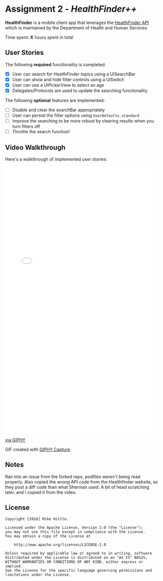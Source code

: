 # Assignment 2 - *HealthFinder++*

**HealthFinder** is a mobile client app that leverages the [HealthFinder API](https://healthfinder.gov/Developer/How_to_Use.aspx#) which is maintained by the Department of Health and Human Services.

Time spent: **X** hours spent in total

## User Stories

The following **required** functionality is completed:

- [x] User can search for HealthFinder topics using a UISearchBar
- [x] User can show and hide filter controls using a UISwitch
- [x] User can use a UIPickerView to select an age
- [x] Delegates/Protocols are used to update the searching functionality

The following **optional** features are implemented:
- [ ] Disable and clear the searchBar appropriately
- [ ] User can persist the filter options using `UserDefaults.standard`
- [ ] Improve the searching to be more robust by clearing results when you turn filters off
- [ ] Throttle the search function!

## Video Walkthrough

Here's a walkthrough of implemented user stories:
<iframe src="//giphy.com/embed/3o6Ztc0sD4CAkJupKo" width="480" height="872" frameBorder="0" class="giphy-embed" allowFullScreen></iframe><p><a href="https://giphy.com/gifs/3o6Ztc0sD4CAkJupKo">via GIPHY</a></p>

GIF created with [GIPHY Capture](https://itunes.apple.com/us/app/gifgrabber/id668208984?mt=12).

## Notes

Ran into an issue from the forked repo, podfiles weren't being read properly. Also copied the wrong API code from the Healthfinder website, as they post a diff code than what Sherman used. A bit of head scratching later, and I copied it from the video. 

## License

    Copyright [2016] Mike Hittle. 

    Licensed under the Apache License, Version 2.0 (the "License");
    you may not use this file except in compliance with the License.
    You may obtain a copy of the License at

        http://www.apache.org/licenses/LICENSE-2.0

    Unless required by applicable law or agreed to in writing, software
    distributed under the License is distributed on an "AS IS" BASIS,
    WITHOUT WARRANTIES OR CONDITIONS OF ANY KIND, either express or implied.
    See the License for the specific language governing permissions and
    limitations under the License.
